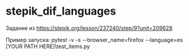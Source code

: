# stepik_dif_languages

Задание из https://stepik.org/lesson/237240/step/9?unit=209628

Пример запуска:
pytest -v -s --browser_name=firefox --language=es [YOUR PATH HERE]\test_items.py
